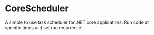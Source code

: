 # CoreScheduler
A simple to use task scheduler for .NET core applications. Run code at specific times and set run recurrence.
